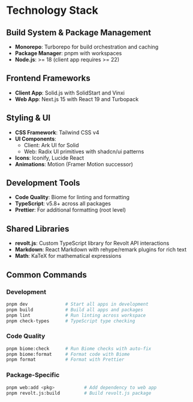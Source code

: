 # Technology Stack

## Build System & Package Management
- **Monorepo**: Turborepo for build orchestration and caching
- **Package Manager**: pnpm with workspaces
- **Node.js**: >= 18 (client app requires >= 22)

## Frontend Frameworks
- **Client App**: Solid.js with SolidStart and Vinxi
- **Web App**: Next.js 15 with React 19 and Turbopack

## Styling & UI
- **CSS Framework**: Tailwind CSS v4
- **UI Components**: 
  - Client: Ark UI for Solid
  - Web: Radix UI primitives with shadcn/ui patterns
- **Icons**: Iconify, Lucide React
- **Animations**: Motion (Framer Motion successor)

## Development Tools
- **Code Quality**: Biome for linting and formatting
- **TypeScript**: v5.8+ across all packages
- **Prettier**: For additional formatting (root level)

## Shared Libraries
- **revolt.js**: Custom TypeScript library for Revolt API interactions
- **Markdown**: React Markdown with rehype/remark plugins for rich text
- **Math**: KaTeX for mathematical expressions

## Common Commands

### Development
```bash
pnpm dev              # Start all apps in development
pnpm build            # Build all apps and packages
pnpm lint             # Run linting across workspace
pnpm check-types      # TypeScript type checking
```

### Code Quality
```bash
pnpm biome:check      # Run Biome checks with auto-fix
pnpm biome:format     # Format code with Biome
pnpm format           # Format with Prettier
```

### Package-Specific
```bash
pnpm web:add <pkg>           # Add dependency to web app
pnpm revolt.js:build         # Build revolt.js package
```